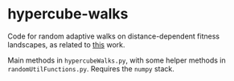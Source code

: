 # hypercube-walks

Code for random adaptive walks on distance-dependent fitness landscapes, as related to [this](https://doi.org/10.1101/435669) work.

Main methods in `hypercubeWalks.py`, with some helper methods in `randomUtilFunctions.py`. Requires the `numpy` stack.
